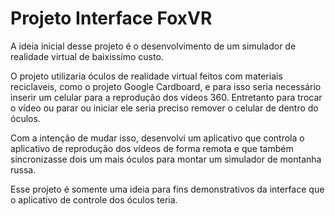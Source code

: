 # Projeto Interface FoxVR

A ideia inicial desse projeto é o desenvolvimento de um simulador de realidade virtual de baixissímo custo.

O projeto utilizaria óculos de realidade virtual feitos com materiais reciclaveis, como o projeto Google Cardboard, e para isso seria necessário inserir um celular para a reprodução dos vídeos 360. Entretanto para trocar o vídeo ou parar ou iniciar ele seria preciso remover o celular de dentro do óculos.

Com a intenção de mudar isso, desenvolvi um aplicativo que controla o aplicativo de reprodução dos vídeos de forma remota e que também sincronizasse dois um mais óculos para montar um simulador de montanha russa. 

Esse projeto é somente uma ideia para fins demonstrativos da interface que o aplicativo de controle dos óculos teria.


